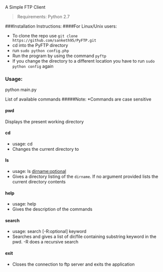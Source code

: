 A Simple FTP Client

>Requirements:
Python 2.7

###Installation Instructions:
####For Linux/Unix users:
*	To clone the repo use `git clone https://github.com/sanketh95/PyFTP.git`
*	cd into the PyFTP directory
*	run `sudo python config.php`
*	Run the program by using the command `pyftp`
*	If you change the directory to a different location you have to run `sudo python config` again

### Usage:
python main.py

List of available commands
#####Note: 
*Commands are case sensitive

#### pwd
Displays the present working directory

#### cd 
*	usage: cd <dirname>
*	Changes the current directory to 

#### ls
*	usage: ls <dirname:optional>
*	Gives a directory listing of the `dirname`. If no argument provided lists the current directory contents

#### help
*	usage: help <list of command names:optional>
*	Gives the description of the commands

#### search
*	usage: search [-R:optional] keyword
*	Searches and gives a list of dir/file containing substring keyword in the pwd. -R does a recursive search

#### exit
*	Closes the connection to ftp server and exits the application



